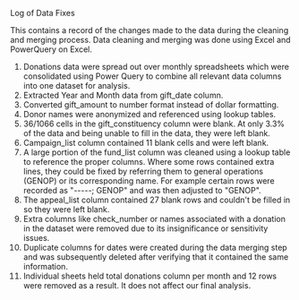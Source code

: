 Log of Data Fixes

This contains a record of the changes made to the data during the cleaning and merging process. Data cleaning and merging was done using Excel and PowerQuery on Excel.

1. Donations data were spread out over monthly spreadsheets which were consolidated using Power Query to combine all relevant data columns into one dataset for analysis.
2. Extracted Year and Month data from gift_date column.
3. Converted gift_amount to number format instead of dollar formatting.
4. Donor names were anonymized and referenced using lookup tables.
5. 36/1066 cells in the gift_constituency column were blank. At only 3.3% of the data and being unable to fill in the data, they were left blank.
6. Campaign_list column contained 11 blank cells and were left blank. 
7. A large portion of the fund_list column was cleaned using a lookup table to reference the proper columns. Where some rows contained extra lines, they could be fixed by referring them to general operations (GENOP) or its corresponding name. 
  For example certain rows were recorded as "-----; GENOP" and was then adjusted to "GENOP".
8. The appeal_list column contained 27 blank rows and couldn't be filled in so they were left blank.
9. Extra columns like check_number or names associated with a donation in the dataset were removed due to its insignificance or sensitivity issues.
10. Duplicate columns for dates were created during the data merging step and was subsequently deleted after verifying that it contained the same information.
11. Individual sheets held total donations column per month and 12 rows were removed as a result. It does not affect our final analysis. 
